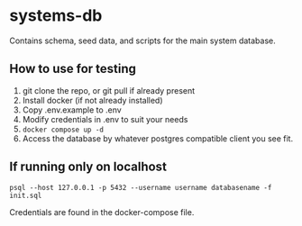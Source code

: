 # systems-db
Contains schema, seed data, and scripts for the main system database.

## How to use for testing

1. git clone the repo, or git pull if already present
2. Install docker (if not already installed)
3. Copy .env.example to .env
4. Modify credentials in .env to suit your needs
3. `docker compose up -d`
4. Access the database by whatever postgres compatible client you see fit.

## If running only on localhost

`psql --host 127.0.0.1 -p 5432 --username username databasename -f init.sql`

Credentials are found in the docker-compose file.
